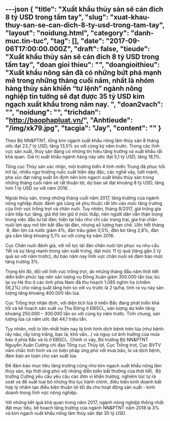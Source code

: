 ---json
{
    "title": "Xuất khẩu thủy sản sẽ cán đích 8 tỷ USD trong tầm tay",
    "slug": "xuat-khau-thuy-san-se-can-dich-8-ty-usd-trong-tam-tay",
    "layout": "noidung.html",
    "category": "danh-muc.tin-tuc",
    "tag": [],
    "date": "2017-09-06T17:00:00.000Z",
    "draft": false,
    "tieude": "Xuất khẩu thủy sản sẽ cán đích 8 tỷ USD trong tầm tay",
    "doan gioi thieu": "",
    "doangioithieu": "Xuất khẩu nông sản đã có những bứt phá mạnh mẽ trong những tháng cuối năm, nhất là nhóm hàng thủy sản khiến “tư lệnh” ngành nông nghiệp tin tưởng sẽ đạt được 35 tỷ USD kim ngạch xuất khẩu trong năm nay. ",
    "doan2vach": "",
    "noidung": "",
    "trichdan": "http://baophapluat.vn/",
    "Anhtieude": "/img/xk79.jpg",
    "tacgia": "Jay",
    "__content__": ""
}
---
<p><span style="font-size:14px">Theo Bộ NN&amp;PTNT, tổng kim ngạch xuất khẩu n&ocirc;ng l&acirc;m thủy sản 8 th&aacute;ng ước đạt 23,7 tỷ USD, tăng 13,5% so với c&ugrave;ng kỳ năm trước. Trong c&aacute;c lĩnh vực sản xuất, thủy sản đang c&oacute; những t&iacute;n hiệu tăng trưởng v&agrave; xuất khẩu rất khả quan. Gi&aacute; trị xuất khẩu ng&agrave;nh h&agrave;ng n&agrave;y ước đạt 5,1 tỷ USD, tăng 18,1%.&nbsp;</span></p>

<p><span style="font-size:14px">Tổng cục Thủy sản x&aacute;c nhận, m&ocirc;i trường biển 4 tỉnh miền Trung đ&atilde; phục hồi trở lại, nhiều ngư trường ruốc xuất hiện d&agrave;y đặc; c&aacute;c nghề v&acirc;y, lưới m&agrave;nh, pha x&uacute;c đạt năng suất ổn định n&ecirc;n kim ngạch xuất khẩu thủy sản trong những th&aacute;ng cuối năm sẽ rất thuận lợi, dự b&aacute;o sẽ đạt khoảng 8 tỷ USD, tăng hơn 1 tỷ USD so với năm 2016. .&nbsp;</span></p>

<p><span style="font-size:14px">Ngo&agrave;i thủy sản, trong những th&aacute;ng cuối năm 2017, tăng trưởng của ng&agrave;nh n&ocirc;ng nghiệp được đ&aacute;nh gi&aacute; cũng sẽ phụ thuộc rất lớn v&agrave;o mức tăng trưởng của lĩnh vực trồng trọt v&agrave; chăn nu&ocirc;i. Tuy nhi&ecirc;n, th&aacute;ng 8/2017, gi&aacute; trứng gia cầm tiếp tục tăng, gi&aacute; thịt lợn giữ ở mức thấp, n&ecirc;n người d&acirc;n vẫn thận trọng trong việc đầu tư t&aacute;i đ&agrave;n; hiện tại hầu như chỉ c&aacute;c trang trại, gia trại chăn nu&ocirc;i lợn quy m&ocirc; lớn bắt đầu t&aacute;i đ&agrave;n, nhưng số lượng hạn chế. Ước hết th&aacute;ng &nbsp;8, đ&agrave;n lợn cả nước giảm 4%, đ&agrave;n tr&acirc;u giảm 0,5%, đ&agrave;n b&ograve; tăng 2,8%, đ&agrave;n gia cầm tăng khoảng 5,1% so với c&ugrave;ng kỳ năm 2016.&nbsp;</span></p>

<p><span style="font-size:14px">Cục Chăn nu&ocirc;i đ&aacute;nh gi&aacute;, với nỗ lực t&aacute;i đ&agrave;n chăn nu&ocirc;i lợn phục vụ nhu cầu Tết v&agrave; sự tăng mạnh trong sản xuất trứng, đạt mức 11 tỷ quả (tăng gần 2 tỷ quả so với năm trước), dự b&aacute;o năm nay lĩnh vực chăn nu&ocirc;i sẽ đảm bảo mức tăng trưởng 3%.&nbsp;</span></p>

<p><span style="font-size:14px">Trong khi đ&oacute;, đối với lĩnh vực trồng trọt, do những th&aacute;ng đầu năm thời tiết diễn biến phức tạp n&ecirc;n sản lượng vụ Đ&ocirc;ng Xu&acirc;n giảm 300.000 tấn l&uacute;a; b&ugrave; lại vụ H&egrave; thu ở c&aacute;c tỉnh ph&iacute;a Nam đ&atilde; thu hoạch 1.085 ngh&igrave;n ha (chiếm 56,2%) cho năng suất tăng hơn so với vụ trước l&agrave; 2 tạ/ha, t&iacute;nh ra vụ n&agrave;y sản lượng tăng khoảng 400.000 tấn l&uacute;a.</span></p>

<p><span style="font-size:14px">Cục Trồng trọt nhận định, với diện t&iacute;ch l&uacute;a ở miền Bắc đang ph&aacute;t triển kh&aacute; tốt v&agrave; kế hoạch sản xuất vụ Thu Đ&ocirc;ng ở ĐBSCL, sản lượng dự kiến tăng khoảng 250.000 &ndash; 300.000 tấn so với c&ugrave;ng kỳ năm trước. T&iacute;nh chung, sản lượng l&uacute;a cả năm ước đạt 44,1 triệu tấn.&nbsp;</span></p>

<p><span style="font-size:14px">Tuy nhi&ecirc;n, mối lo lớn nhất hiện nay l&agrave; t&igrave;nh h&igrave;nh dịch bệnh tr&ecirc;n l&uacute;a (như bệnh rầy n&acirc;u, rầy lưng trắng, bạc l&aacute;, kh&ocirc; vằn...) v&agrave; nguy cơ ảnh hưởng của mưa b&atilde;o ở ph&iacute;a Bắc v&agrave; lũ ở ĐBSCL. Ch&iacute;nh v&igrave; vậy, Bộ trưởng Bộ NN&amp;PTNT Nguyễn Xu&acirc;n Cường chỉ đạo Tổng cục Thủy lợi, Cục Trồng trọt, Cục BVTV nắm chắc t&igrave;nh h&igrave;nh v&agrave; c&oacute; biện ph&aacute;p ứng ph&oacute; với mưa b&atilde;o, lũ v&agrave; dịch bệnh, đảm bảo an to&agrave;n cho sản xuất l&uacute;a.</span></p>

<p><span style="font-size:14px">Để đảm bảo mục ti&ecirc;u tăng trưởng cũng như kim ngạch xuất khẩu n&ocirc;ng l&acirc;m thủy sản, kịp thời ứng ph&oacute; với những diễn biến bất thường của thời tiết, &nbsp;Bộ trưởng Cường y&ecirc;u cầu y&ecirc;u cầu c&aacute;c đơn vị khẩn trương, nghi&ecirc;m t&uacute;c tự r&agrave; so&aacute;t v&agrave; đề xuất loại bỏ những thủ tục h&agrave;nh ch&iacute;nh, điều kiện kinh doanh bất hợp l&yacute; nhằm tạo điều kiện thuận lợi tối đa cho hoạt động sản xuất - kinh doanh trong lĩnh vực n&ocirc;ng nghiệp.</span></p>

<p><span style="font-size:14px">Với những kết quả khả quan trong năm 2017, ng&agrave;nh n&ocirc;ng nghiệp thống nhất đặt mục ti&ecirc;u, kế hoạch tăng trưởng của ng&agrave;nh NN&amp;PTNT năm 2018 l&agrave; 3% v&agrave; kim ngạch xuất khẩu n&ocirc;ng l&acirc;m thủy sản đạt 35 tỷ USD.</span></p>
